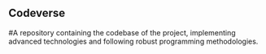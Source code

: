 ## Codeverse
#A repository containing the codebase of the project, implementing advanced technologies and following robust programming methodologies.
 
         
       
 
